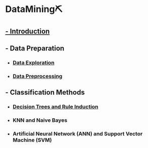 # DataMining⛏
## [- Introduction](./Process/ch1/Introduction.md)
## - Data Preparation
- ### [Data Exploration](./Process/ch2/Data%20Exploration.md)
- ### [Data Preprocessing](./Process/ch3/Data%20Preprocessing.md)
## - Classification Methods
- ### [Decision Trees and Rule Induction](./Process/ch4/Classification%20Methods%201.md)
- ### KNN and Naive Bayes
- ### Artificial Neural Network (ANN) and Support Vector Machine (SVM)
